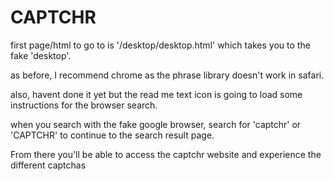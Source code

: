 # CAPTCHR

first page/html to go to is '/desktop/desktop.html' which takes you to the fake 'desktop'.

as before, I recommend chrome as the phrase library doesn't work in safari. 

also, havent done it yet but the read me text icon is going to load some instructions for the browser search.

when you search with the fake google browser, search for 'captchr' or 'CAPTCHR' to continue to the search result page.

From there you'll be able to access the captchr website and experience the different captchas
